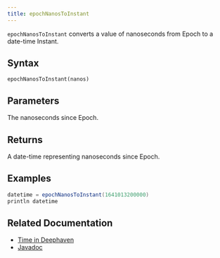 ```yaml
---
title: epochNanosToInstant
---
```


`epochNanosToInstant` converts a value of nanoseconds from Epoch to a date-time Instant.

## Syntax

```
epochNanosToInstant(nanos)
```

## Parameters

<ParamTable>
<Param name="nanos" type="long">

The nanoseconds since Epoch.

</Param>
</ParamTable>

## Returns

A date-time representing nanoseconds since Epoch.

## Examples

```groovy order=:log
datetime = epochNanosToInstant(1641013200000)
println datetime
```

## Related Documentation

- [Time in Deephaven](../../../conceptual/time-in-deephaven.md)
- [Javadoc](https://deephaven.io/core/javadoc/io/deephaven/time/DateTimeUtils.html#epochNanosToInstant(long))
